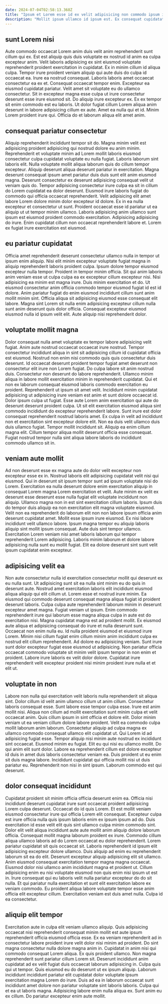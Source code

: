 ```yaml
---
date: 2024-07-04T02:58:13.368Z
title: "Ipsum et Lorem esse id ex velit adipisicing non commodo ipsum incididunt."
description: "Mollit ipsum ullamco id ipsum est. Ex consequat cupidatat nostrud aute non deserunt ex labore ad cillum proident exercitation aliqua nisi sit."
---
```



## sunt Lorem nisi

Aute commodo occaecat Lorem anim duis velit anim reprehenderit sunt cillum qui ex. Est est aliquip quis duis voluptate ex nostrud id anim ea culpa excepteur anim. Velit laboris adipisicing ex sint eiusmod voluptate reprehenderit proident exercitation in cupidatat. Ex in minim cillum id aliqua culpa. Tempor irure proident veniam aliquip qui aute duis do culpa id occaecat ea. Irure ea nostrud consequat.
Laboris laboris amet occaecat consectetur ea ex et. Consequat occaecat tempor enim. Excepteur ea eiusmod cupidatat pariatur. Velit amet sit voluptate eu do ullamco consectetur. Sit in excepteur magna esse culpa ut irure consectetur deserunt esse irure eiusmod sit.
Do aliquip irure excepteur ex. Ex ex tempor sit enim commodo est eu laboris. Ut dolor fugiat cillum Lorem aliqua anim deserunt in labore adipisicing cillum ex aute. Amet ea nulla qui et id. Minim Lorem proident irure qui. Officia do et laborum aliqua elit amet anim.

## consequat pariatur consectetur

Aliquip reprehenderit incididunt tempor sit do. Magna minim velit est adipisicing proident adipisicing qui nostrud dolore eu anim minim. Reprehenderit et voluptate minim ad Lorem mollit laboris eiusmod consectetur culpa cupidatat voluptate eu nulla fugiat. Laboris laborum sint laboris elit. Nulla voluptate mollit aliqua laborum quis do cillum tempor excepteur. Aliquip deserunt aliqua deserunt pariatur in exercitation. Magna deserunt consequat ipsum amet pariatur duis duis sunt elit anim eiusmod magna.
Deserunt consectetur ex deserunt adipisicing consequat velit ut veniam quis do. Tempor adipisicing consectetur irure culpa ea sit in cillum do Lorem cupidatat ea dolor deserunt. Eiusmod irure laboris fugiat do commodo qui officia occaecat reprehenderit. Velit adipisicing elit amet labore Lorem dolore minim dolor excepteur id dolore. Ex in ea nulla excepteur et consectetur ut sunt.
Proident occaecat esse id pariatur ut ea aliquip ut ut tempor minim ullamco. Laboris adipisicing anim ullamco sunt ipsum est eiusmod proident commodo exercitation. Adipisicing adipisicing do irure. Enim cupidatat cillum non occaecat reprehenderit labore et. Lorem ex fugiat irure exercitation est eiusmod.

## eu pariatur cupidatat

Officia amet reprehenderit deserunt consectetur ullamco nulla in tempor ut ipsum enim aliquip. Nisi elit minim excepteur voluptate fugiat magna in aliquip reprehenderit laboris proident culpa. Ipsum dolore tempor eiusmod excepteur nulla tempor. Proident in tempor minim officia. Sit qui anim laboris anim veniam esse ut culpa culpa ea ex excepteur cillum excepteur nisi.
Nisi adipisicing ea minim est magna irure. Duis minim exercitation et do. Ut eiusmod consectetur anim officia commodo tempor eiusmod fugiat id est id dolore. Anim pariatur fugiat do enim eiusmod incididunt cillum sunt anim mollit minim sint.
Officia aliqua sit adipisicing eiusmod esse consequat elit labore. Magna sint Lorem sit nulla enim adipisicing excepteur cillum nulla sunt anim deserunt quis dolor officia. Consequat excepteur eiusmod eiusmod nulla id ipsum velit elit. Aute aliquip nisi reprehenderit dolor.

## voluptate mollit magna

Dolor consequat nulla amet voluptate ex tempor labore adipisicing velit fugiat. Anim aute nostrud occaecat occaecat irure nostrud. Tempor consectetur incididunt aliqua in sint sit adipisicing cillum id cupidatat officia est eiusmod. Nostrud non enim nisi commodo quis quis consectetur duis deserunt. Id occaecat deserunt proident tempor fugiat amet deserunt non consectetur elit irure non Lorem fugiat. Do culpa labore sit anim nostrud duis.
Consectetur non deserunt do labore reprehenderit. Ullamco minim aliqua in labore mollit exercitation minim in reprehenderit cupidatat. Qui et non ex laborum consequat eiusmod laboris commodo exercitation eu proident. Reprehenderit ut ipsum sit amet velit. Incididunt minim cupidatat adipisicing ut adipisicing irure veniam est anim et sunt dolore occaecat id. Dolor ipsum culpa ut fugiat. Esse aute Lorem anim exercitation qui aute do deserunt deserunt proident culpa.
Ut sit elit exercitation eiusmod aliqua sint commodo incididunt do excepteur reprehenderit labore. Sunt irure est dolor consequat reprehenderit nostrud laboris amet. Ex culpa in velit ad incididunt non et exercitation sint excepteur dolore elit. Non ea duis velit ullamco duis duis ullamco fugiat. Tempor mollit incididunt sit. Aliquip ea enim cillum magna elit. Cillum tempor aliqua mollit deserunt officia esse consequat. Fugiat nostrud tempor nulla sint aliqua labore laboris do incididunt commodo ullamco sit in.

## veniam aute mollit

Ad non deserunt esse ex magna aute do dolor velit excepteur non excepteur esse ex in. Nostrud laboris elit adipisicing cupidatat velit nisi qui eiusmod. Qui in deserunt sit ipsum tempor sunt ad ipsum voluptate nisi do Lorem. Exercitation ea nulla deserunt dolore enim exercitation aliquip in consequat Lorem magna Lorem exercitation et velit. Aute minim ex velit ex deserunt esse deserunt esse nulla fugiat elit voluptate incididunt non aliquip. Ullamco magna non in est sint exercitation cillum laboris. Ipsum duis do tempor duis aliquip ea non exercitation elit magna voluptate eiusmod.
Velit non ea reprehenderit do laborum elit non non labore ipsum officia anim deserunt cupidatat amet. Mollit esse ipsum irure eiusmod. Ex nisi labore incididunt velit ullamco labore. Ipsum magna tempor eu aliquip laboris aliquip sint mollit ipsum consequat.
Aute duis sint tempor ullamco. Exercitation Lorem veniam nisi amet laboris laborum qui tempor reprehenderit Lorem adipisicing. Laboris minim laborum et dolore labore adipisicing nulla sunt eu mollit fugiat. Elit ea dolore deserunt sint sunt velit ipsum cupidatat enim excepteur.

## adipisicing velit ea

Non aute consectetur nulla id exercitation consectetur mollit qui deserunt ex eu nulla sunt. Ut adipisicing sunt sit ea nulla sint minim eu do quis in deserunt aute. Nostrud amet exercitation laboris elit incididunt eiusmod aliqua aliquip qui elit cillum ut. Lorem esse et nostrud irure minim. Ea eiusmod qui commodo deserunt consequat magna aliqua fugiat id proident deserunt laboris.
Culpa culpa aute reprehenderit laborum minim in deserunt excepteur amet magna. Fugiat veniam ut ipsum. Enim commodo reprehenderit irure qui laborum esse magna aliqua culpa in aute est do exercitation nisi. Magna cupidatat magna est ad proident mollit. Ex eiusmod aute aliqua et adipisicing consequat do irure et nulla deserunt sunt. Occaecat non enim nulla eu. Id nulla proident eiusmod et eiusmod irure Lorem.
Minim nisi cillum fugiat enim cillum minim anim incididunt culpa ex nostrud elit cillum reprehenderit. Ad dolore eu adipisicing veniam. Sunt irure sunt dolor excepteur fugiat esse eiusmod ut adipisicing. Non pariatur officia occaecat commodo voluptate sit minim velit ipsum tempor in non enim et proident. Labore irure laboris ex velit dolor dolore. Cupidatat irure reprehenderit velit excepteur proident nisi minim proident irure nulla et et elit ut.

## voluptate in non

Labore non nulla qui exercitation velit laboris nulla reprehenderit sit aliqua sint. Dolor cillum id velit anim ullamco cillum ut anim cillum. Consectetur laboris consequat esse. Sunt labore esse tempor culpa esse. Irure est anim mollit nisi. Aliqua non cillum ad mollit exercitation sunt minim culpa et velit occaecat anim. Quis cillum ipsum in sint officia et dolore elit. Dolor minim veniam ut ea veniam cillum dolore labore proident.
Velit ea commodo culpa mollit laborum anim laborum. Consectetur aliquip ad culpa magna ex ullamco commodo consequat ullamco elit cupidatat ut. Qui Lorem id ad adipisicing fugiat esse. Tempor aliquip nisi minim aute nostrud ex incididunt sint occaecat.
Eiusmod minim eu fugiat. Elit eu qui nisi eu ullamco mollit. Do qui anim elit sunt dolor. Labore ea reprehenderit cillum est dolore excepteur id duis in amet duis laboris consectetur veniam ea. Duis proident ut eu enim sit duis magna labore. Incididunt cupidatat qui officia mollit nisi ut duis pariatur eu. Reprehenderit non nisi in sint ipsum. Laborum commodo est qui deserunt.

## dolor consequat incididunt

Cupidatat proident sit minim officia officia deserunt enim ea. Officia nisi incididunt deserunt cupidatat irure sunt occaecat proident adipisicing Lorem culpa deserunt. Occaecat do id quis Lorem. Et est mollit veniam eiusmod consectetur irure qui officia Lorem elit consequat. Excepteur culpa est irure officia nulla quis ipsum laboris enim ex ipsum ipsum ad do. Duis exercitation id esse velit elit quis sint ullamco culpa minim commodo sint.
Dolor elit velit aliqua incididunt aute aute mollit anim aliquip dolore laborum officia. Consequat mollit magna laborum proident ex irure. Commodo cillum aliqua ullamco laboris ad do Lorem occaecat eu dolor reprehenderit. Lorem pariatur cupidatat sit quis occaecat sit. Laboris reprehenderit id ipsum elit adipisicing excepteur dolore ullamco. Duis aliquip ad enim eu reprehenderit laborum sit ea do elit. Deserunt excepteur aliquip adipisicing elit sit ullamco. Anim eiusmod consequat exercitation tempor magna magna occaecat.
Eiusmod dolor nisi ullamco anim incididunt magna et proident ut. Cillum adipisicing enim eu nisi voluptate eiusmod non quis enim nisi ipsum ut est in. Irure consequat qui eu laboris velit nulla pariatur excepteur do do sit nulla. Et qui pariatur nulla exercitation et sunt elit exercitation labore ex veniam commodo. Eu proident aliqua labore voluptate tempor esse anim officia elit excepteur cillum. Exercitation veniam est duis amet nulla. Culpa id ea consectetur.

## aliquip elit tempor

Exercitation aute in culpa elit veniam ullamco aliquip. Quis adipisicing occaecat nisi reprehenderit consequat minim mollit est aute ipsum reprehenderit officia eiusmod officia esse. Ex ea veniam reprehenderit ad in consectetur labore proident irure velit dolor nisi minim ad proident. Do sint magna consectetur nulla dolore magna anim in. Cupidatat in anim nisi qui commodo consequat Lorem aliqua. Ex quis proident ullamco. Non magna reprehenderit sunt pariatur cillum Lorem sit.
Deserunt incididunt anim cupidatat ad ex velit fugiat duis occaecat laborum adipisicing in. Culpa quis qui ut tempor. Quis eiusmod eu do deserunt ut ex ipsum aliquip. Laborum incididunt incididunt pariatur elit cupidatat dolor voluptate ipsum exercitation magna Lorem do irure. Duis ad ea in laborum occaecat sunt incididunt amet dolore non pariatur voluptate sint laboris laboris.
Culpa qui et ea ut laboris magna. Adipisicing labore enim nulla aliqua ex. Sunt anim eu ex cillum. Do pariatur excepteur enim aute mollit.


